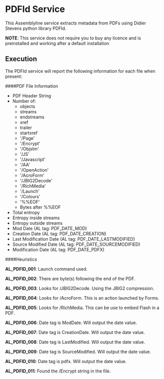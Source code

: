 # PDFId Service

This Assemblyline service extracts metadata from PDFs using Didier Stevens python library PDFId.

**NOTE**: This service does not require you to buy any licence and is preinstalled and working after a default installation

## Execution

The PDFId service will report the following information for each file when present:

####PDF File Information

- PDF Header String
- Number of:
    - objects
    - streams
    - endstreams
    - xref
    - trailer
    - startxref
    - '/Page'
    - '/Encrypt'
    - '/Objstm'
    - '/JS'
    - '/Javascript'
    - '/AA'
    - '/OpenAction'
    - '/AcroForm'
    - '/JBIG2Decode'
    - '/RichMedia'
    - '/Launch'
    - '/Colours'
    - '%%EOF'
    - Bytes after %%EOF
- Total entropy
- Entropy inside streams
- Entropy outside streams
- Mod Date (AL tag: PDF_DATE_MOD)
- Creation Date (AL tag: PDF_DATE_CREATION)
- Last Modification Date (AL tag: PDF_DATE_LASTMODIFIED)
- Source Modified Date (AL tag: PDF_DATE_SOURCEMODIFIED)
- Modification Date (AL tag: PDF_DATE_PDFX)

####Heuristics

**AL_PDFID_001**: Launch command used.

**AL_PDFID_002**: There are byte(s) following the end of the PDF.

**AL_PDFID_003**: Looks for /JBIG2Decode. Using the JBIG2 compression.

**AL_PDFID_004**: Looks for /AcroForm.  This is an action launched by Forms.                              

**AL_PDFID_005**: Looks for /RichMedia.  This can be use to embed Flash in a PDF.

**AL_PDFID_006**: Date tag is ModDate. Will output the date value.

**AL_PDFID_007**: Date tag is CreationDate. Will output the date value.
                      
**AL_PDFID_008**: Date tag is LastModified. Will output the date value.

**AL_PDFID_009**: Date tag is SourceModified. Will output the date value.
                                   
**AL_PDFID_010**: Date tag is pdfx. Will output the date value.
                               
**AL_PDFID_011**: Found the /Encrypt string in the file.
